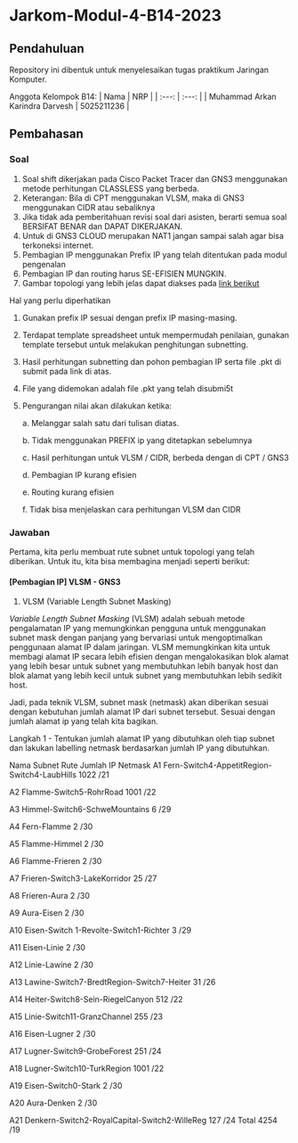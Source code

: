# Jarkom-Modul-4-B14-2023

## Pendahuluan

Repository ini dibentuk untuk menyelesaikan tugas praktikum Jaringan Komputer.

Anggota Kelompok B14:
| Nama | NRP |
| :---: | :---: |
| Muhammad Arkan Karindra Darvesh | 5025211236 |

## Pembahasan

### Soal
1. Soal shift dikerjakan pada Cisco Packet Tracer dan GNS3 menggunakan metode perhitungan CLASSLESS yang berbeda.
2. Keterangan: Bila di CPT menggunakan VLSM, maka di GNS3 menggunakan CIDR atau sebaliknya
3. Jika tidak ada pemberitahuan revisi soal dari asisten, berarti semua soal BERSIFAT BENAR dan DAPAT DIKERJAKAN.
4. Untuk di GNS3 CLOUD merupakan NAT1 jangan sampai salah agar bisa terkoneksi internet.
5. Pembagian IP menggunakan Prefix IP yang telah ditentukan pada modul pengenalan
6. Pembagian IP dan routing harus SE-EFISIEN MUNGKIN.
7. Gambar topologi yang lebih jelas dapat diakses pada <a href="https://drive.google.com/file/d/1VmJXOyEoWru1tfXISOgoJiPfE1hpbptM/view?usp=sharing">link berikut</a>



Hal yang perlu diperhatikan

1. Gunakan prefix IP sesuai dengan prefix IP masing-masing.
2. Terdapat template spreadsheet untuk mempermudah penilaian, gunakan template tersebut untuk melakukan penghitungan subnetting.
3. Hasil perhitungan subnetting dan pohon pembagian IP serta file .pkt di submit pada link di atas.
4. File yang didemokan adalah file .pkt yang telah disubmi5t
5. Pengurangan nilai akan dilakukan ketika:
   
   a. Melanggar salah satu dari tulisan diatas.

   b. Tidak menggunakan PREFIX ip yang ditetapkan sebelumnya

   c. Hasil perhitungan untuk VLSM / CIDR, berbeda dengan di CPT / GNS3

   d. Pembagian IP kurang efisien

   e. Routing kurang efisien

   f. Tidak bisa menjelaskan cara perhitungan VLSM dan CIDR


### Jawaban

Pertama, kita perlu membuat rute subnet untuk topologi yang telah diberikan.
Untuk itu, kita bisa membagina menjadi seperti berikut:


#### [Pembagian IP] VLSM - GNS3
1. VLSM (Variable Length Subnet Masking)

_Variable Length Subnet Masking_ (VLSM) adalah sebuah metode pengalamatan IP yang memungkinkan pengguna untuk menggunakan subnet mask dengan panjang yang bervariasi untuk mengoptimalkan penggunaan alamat IP dalam jaringan. VLSM memungkinkan kita untuk membagi alamat IP secara lebih efisien dengan mengalokasikan blok alamat yang lebih besar untuk subnet yang membutuhkan lebih banyak host dan blok alamat yang lebih kecil untuk subnet yang membutuhkan lebih sedikit host.

Jadi, pada teknik VLSM, subnet mask (netmask) akan diberikan sesuai dengan kebutuhan jumlah alamat IP dari subnet tersebut. Sesuai dengan jumlah alamat ip yang telah kita bagikan.

Langkah 1 - Tentukan jumlah alamat IP yang dibutuhkan oleh tiap subnet dan lakukan labelling netmask berdasarkan jumlah IP yang dibutuhkan.


Nama Subnet	Rute	Jumlah IP	Netmask
A1	Fern-Switch4-AppetitRegion-Switch4-LaubHills	1022	/21

A2	Flamme-Switch5-RohrRoad	1001	/22

A3	Himmel-Switch6-SchweMountains	6	/29

A4	Fern-Flamme	2	/30

A5	Flamme-Himmel	2	/30

A6	Flamme-Frieren	2	/30

A7	Frieren-Switch3-LakeKorridor	25	/27

A8	Frieren-Aura	2	/30

A9	Aura-Eisen	2	/30

A10	Eisen-Switch 1-Revolte-Switch1-Richter	3	/29

A11	Eisen-Linie	2	/30

A12	Linie-Lawine	2	/30

A13	Lawine-Switch7-BredtRegion-Switch7-Heiter	31	/26

A14	Heiter-Switch8-Sein-RiegelCanyon	512	/22

A15	Linie-Switch11-GranzChannel	255	/23

A16	Eisen-Lugner	2	/30

A17	Lugner-Switch9-GrobeForest	251	/24

A18	Lugner-Switch10-TurkRegion	1001	/22

A19	Eisen-Switch0-Stark	2	/30

A20	Aura-Denken	2	/30

A21	Denkern-Switch2-RoyalCapital-Switch2-WilleReg	127	/24
Total		4254	/19

